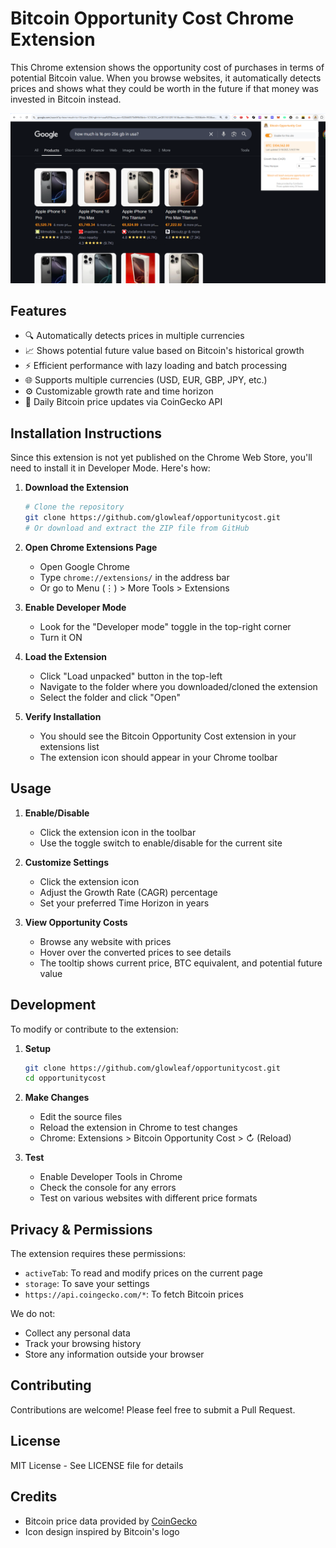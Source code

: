 # Bitcoin Opportunity Cost Chrome Extension

This Chrome extension shows the opportunity cost of purchases in terms of potential Bitcoin value. When you browse websites, it automatically detects prices and shows what they could be worth in the future if that money was invested in Bitcoin instead.

![Bitcoin Opportunity Cost Extension](images/screenshot.png)

## Features

- 🔍 Automatically detects prices in multiple currencies
- 📈 Shows potential future value based on Bitcoin's historical growth
- ⚡ Efficient performance with lazy loading and batch processing
- 🌐 Supports multiple currencies (USD, EUR, GBP, JPY, etc.)
- ⚙️ Customizable growth rate and time horizon
- 🔄 Daily Bitcoin price updates via CoinGecko API

## Installation Instructions

Since this extension is not yet published on the Chrome Web Store, you'll need to install it in Developer Mode. Here's how:

1. **Download the Extension**
   ```bash
   # Clone the repository
   git clone https://github.com/glowleaf/opportunitycost.git
   # Or download and extract the ZIP file from GitHub
   ```

2. **Open Chrome Extensions Page**
   - Open Google Chrome
   - Type `chrome://extensions/` in the address bar
   - Or go to Menu (⋮) > More Tools > Extensions

3. **Enable Developer Mode**
   - Look for the "Developer mode" toggle in the top-right corner
   - Turn it ON

4. **Load the Extension**
   - Click "Load unpacked" button in the top-left
   - Navigate to the folder where you downloaded/cloned the extension
   - Select the folder and click "Open"

5. **Verify Installation**
   - You should see the Bitcoin Opportunity Cost extension in your extensions list
   - The extension icon should appear in your Chrome toolbar

## Usage

1. **Enable/Disable**
   - Click the extension icon in the toolbar
   - Use the toggle switch to enable/disable for the current site

2. **Customize Settings**
   - Click the extension icon
   - Adjust the Growth Rate (CAGR) percentage
   - Set your preferred Time Horizon in years

3. **View Opportunity Costs**
   - Browse any website with prices
   - Hover over the converted prices to see details
   - The tooltip shows current price, BTC equivalent, and potential future value

## Development

To modify or contribute to the extension:

1. **Setup**
   ```bash
   git clone https://github.com/glowleaf/opportunitycost.git
   cd opportunitycost
   ```

2. **Make Changes**
   - Edit the source files
   - Reload the extension in Chrome to test changes
   - Chrome: Extensions > Bitcoin Opportunity Cost > ↻ (Reload)

3. **Test**
   - Enable Developer Tools in Chrome
   - Check the console for any errors
   - Test on various websites with different price formats

## Privacy & Permissions

The extension requires these permissions:
- `activeTab`: To read and modify prices on the current page
- `storage`: To save your settings
- `https://api.coingecko.com/*`: To fetch Bitcoin prices

We do not:
- Collect any personal data
- Track your browsing history
- Store any information outside your browser

## Contributing

Contributions are welcome! Please feel free to submit a Pull Request.

## License

MIT License - See LICENSE file for details

## Credits

- Bitcoin price data provided by [CoinGecko](https://www.coingecko.com/)
- Icon design inspired by Bitcoin's logo 
